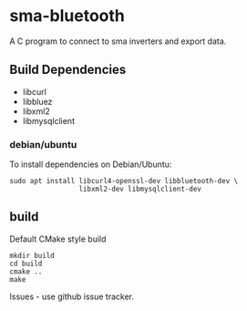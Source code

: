 # sma-bluetooth

A C program to connect to sma inverters and export data.

## Build Dependencies

* libcurl
* libbluez
* libxml2
* libmysqlclient

### debian/ubuntu

To install dependencies on Debian/Ubuntu:

```
sudo apt install libcurl4-openssl-dev libbluetooth-dev \
                 libxml2-dev libmysqlclient-dev
```

## build

Default CMake style build
```shell script
mkdir build
cd build
cmake ..
make
```

Issues - use github issue tracker.



